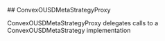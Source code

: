 ﻿﻿## ConvexOUSDMetaStrategyProxy

ConvexOUSDMetaStrategyProxy delegates calls to a ConvexOUSDMetaStrategy implementation


